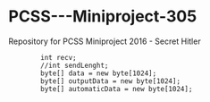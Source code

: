 # PCSS---Miniproject-305
Repository for PCSS Miniproject 2016 - Secret Hitler


            int recv;
            //int sendLenght;
            byte[] data = new byte[1024];
            byte[] outputData = new byte[1024];
            byte[] automaticData = new byte[1024];
